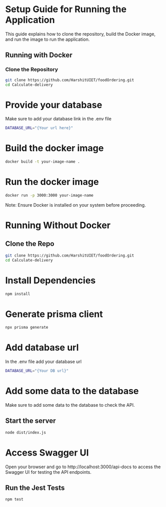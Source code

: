 # Setup Guide for Running the Application

This guide explains how to clone the repository, build the Docker image, and run the image to run the application.

## Running with Docker

### Clone the Repository

```sh
git clone https://github.com/HarshitUIET/foodOrdering.git
cd Calculate-delivery

```

# Provide your database
Make sure to add your database link in the .env file

```sh
DATABASE_URL="{Your url here}"

```
# Build the docker image

```sh
docker build -t your-image-name .
```
# Run the docker image
```sh
docker run -p 3000:3000 your-image-name

```
Note: Ensure Docker is installed on your system before proceeding.

# Running Without Docker

## Clone the Repo

```sh
git clone https://github.com/HarshitUIET/foodOrdering.git
cd Calculate-delivery

```
# Install Dependencies

```sh
npm install
```

# Generate prisma client
```sh
npx prisma generate
```

# Add database url
In the .env file add your database url

```sh
DATABASE_URL="{Your DB url}"
```
# Add some data to the database

Make sure to add some data to the database to check the API.

## Start the server

```sh
node dist/index.js
```
# Access Swagger UI

Open your browser and go to http://localhost:3000/api-docs to access the Swagger UI for testing the API endpoints.

## Run the Jest Tests

```sh
npm test



